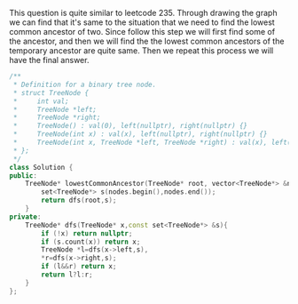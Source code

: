 This question is quite similar to leetcode 235.
Through drawing the graph we can find that it's same to the situation that we need to find the lowest common ancestor of two.
Since follow this step we will first find some of the ancestor, and then we will find the the lowest common ancestors of the temporary ancestor are quite same.
Then we repeat this process we will have the final answer.

```cpp
/**
 * Definition for a binary tree node.
 * struct TreeNode {
 *     int val;
 *     TreeNode *left;
 *     TreeNode *right;
 *     TreeNode() : val(0), left(nullptr), right(nullptr) {}
 *     TreeNode(int x) : val(x), left(nullptr), right(nullptr) {}
 *     TreeNode(int x, TreeNode *left, TreeNode *right) : val(x), left(left), right(right) {}
 * };
 */
class Solution {
public:
    TreeNode* lowestCommonAncestor(TreeNode* root, vector<TreeNode*> &nodes) {
        set<TreeNode*> s(nodes.begin(),nodes.end());
        return dfs(root,s);
    }
private:
    TreeNode* dfs(TreeNode* x,const set<TreeNode*> &s){
        if (!x) return nullptr;
        if (s.count(x)) return x;
        TreeNode *l=dfs(x->left,s),
        *r=dfs(x->right,s);
        if (l&&r) return x;
        return l?l:r;
    }
};
```
